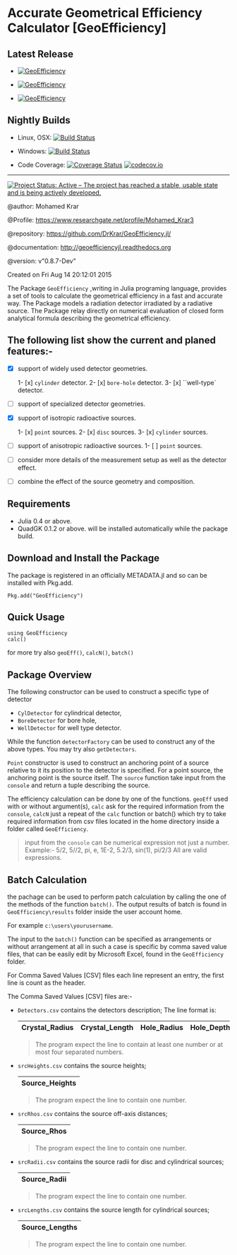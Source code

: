 # Accurate Geometrical Efficiency Calculator [GeoEfficiency]

## Latest Release 
 + [![GeoEfficiency](http://pkg.julialang.org/badges/GeoEfficiency_0.4.svg)](http://pkg.julialang.org/?pkg=GeoEfficiency) 
 
 + [![GeoEfficiency](http://pkg.julialang.org/badges/GeoEfficiency_0.5.svg)](http://pkg.julialang.org/?pkg=GeoEfficiency) 
 
 + [![GeoEfficiency](http://pkg.julialang.org/badges/GeoEfficiency_0.6.svg)](http://pkg.julialang.org/?pkg=GeoEfficiency) 


## Nightly Builds

+ Linux, OSX: [![Build Status](https://travis-ci.org/DrKrar/GeoEfficiency.jl.svg)](https://travis-ci.org/DrKrar/GeoEfficiency.jl)     

+ Windows: [![Build Status](https://ci.appveyor.com/api/projects/status/ew595nn4njmm4dbl?svg=true)](https://ci.appveyor.com/project/DrKrar/GeoEfficiency-jl)

+ Code Coverage: [![Coverage Status](https://coveralls.io/repos/github/DrKrar/GeoEfficiency.jl/badge.svg?branch=master)](https://coveralls.io/github/DrKrar/GeoEfficiency.jl?branch=master) [![codecov.io](http://codecov.io/github/DrKrar/GeoEfficiency.jl/coverage.svg?branch=master)](http://codecov.io/github/DrKrar/GeoEfficiency.jl?branch=master)

---
[![Project Status: Active – The project has reached a stable, usable state and is being actively developed.](http://www.repostatus.org/badges/latest/active.svg)](http://www.repostatus.org/#active)

@author: Mohamed Krar

@Profile: https://www.researchgate.net/profile/Mohamed_Krar3

@repository: https://github.com/DrKrar/GeoEfficiency.jl/

@documentation: http://geoefficiencyjl.readthedocs.org

@version: v"0.8.7-Dev"

Created on Fri Aug 14 20:12:01 2015

The Package `GeoEfficiency` ,writing in Julia programing language, provides a set of tools  to calculate the geometrical efficiency in a fast and accurate way. The Package models a radiation detector irradiated by a radiative source. 
The Package relay directly on numerical evaluation of closed form analytical formula describing the geometrical efficiency.

## The following list show the current and planed features:-

 - [x] support of widely used detector geometries.
 
    1- [x] `cylinder` detector.
    2- [x] `bore-hole` detector.
    3- [x] ``well-type` detector.
	
 - [ ] support of specialized detector geometries.
 
 - [x] support of isotropic radioactive sources.
 
    1- [x] `point` sources.
    2- [x] `disc` sources.
    3- [x] `cylinder` sources.

 - [ ] support of anisotropic radioactive sources.
    1- [ ] `point` sources.
	
 - [ ] consider more details of the measurement setup as well as the detector effect. 
 
 - [ ] combine the effect of the source geometry and composition. 


## Requirements
 *  Julia 0.4 or above.
 *  QuadGK 0.1.2 or above. will be installed automatically while the package build.

## Download and Install the Package

The package is registered in an officially METADATA.jl and so can be installed with Pkg.add.

	Pkg.add("GeoEfficiency") 
	
## Quick Usage

	using GeoEfficiency
	calc()
	
for more try also `geoEff()`, `calcN()`, `batch()`
	

## Package Overview
The following constructor can be used to construct a specific type of detector 
 *  `CylDetector` for cylindrical detector, 
 *  `BoreDetector` for bore hole, 
 *  `WellDetector` for well type detector.

 While the function `detectorFactory` can be used to construct any of the above types. You may try also `getDetectors`.


`Point` constructor is used to construct an anchoring point of a source relative to it its position to the detector is specified.
For a point source, the anchoring point is the source itself. The `source` function take input from the `console` and return a tuple describing the source.


 The efficiency calculation can be done by one of the functions. `geoEff` used with or without argument(s), `calc` ask for the required information from the `console`, `calcN` just a repeat of the `calc` function or batch() which try to take required information from csv files located in the home directory inside a folder called `GeoEfficiency`.
 
 > input from the `console` can be numerical expression not just a number.
 > Example:-
 > 5/2, 5//2, pi, e, 1E-2, 5.2/3, sin(1), pi/2/3
 > All are valid expressions.
	
## Batch Calculation
the pachage can be used to perform patch calculation by calling the one of the methods of the function `batch()`. The output results of batch  is found in `GeoEfficiency\results` folder inside the user account home.

For example	`c:\users\yourusername`.

The input to the `batch()` function can be specified as arrangements or without arrangement at all in such a case is specific by comma saved value files, that can be easily edit by Microsoft Excel, found in the `GeoEfficiency` folder.

For Comma Saved  Values [CSV] files each line represent an entry, the first line is count as the header.

The Comma Saved  Values [CSV] files are:-

 *  `Detectors.csv` contains the detectors description; The line format is: 

     Crystal_Radius | Crystal_Length | Hole_Radius | Hole_Depth
     ----------------| -----------------|---------------|--------------

     > The program expect the line to contain at least one number or at most four separated numbers.

 *  `srcHeights.csv` contains the source heights; 

     Source_Heights | 
      -----------------|

     > The program expect the line to contain one number.

 *  `srcRhos.csv` contains the source off-axis distances; 	 				

     Source_Rhos | 
      -----------------|

     > The program expect the line to contain one number.

 *  `srcRadii.csv` contains the source radii for disc and cylindrical sources; 			

     Source_Radii| 
      -----------------|

     > The program expect the line to contain one number.

 *  `srcLengths.csv` contains the source length for cylindrical sources; 	

     Source_Lengths| 
      -----------------|

     > The program expect the line to contain one number.
